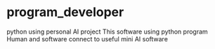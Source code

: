 # program_developer
python using personal AI project
This software using python program
Human and software connect to useful mini AI software
